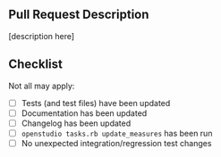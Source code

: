 ## Pull Request Description

[description here]

## Checklist

Not all may apply:

- [ ] Tests (and test files) have been updated
- [ ] Documentation has been updated
- [ ] Changelog has been updated
- [ ] `openstudio tasks.rb update_measures` has been run
- [ ] No unexpected integration/regression test changes
